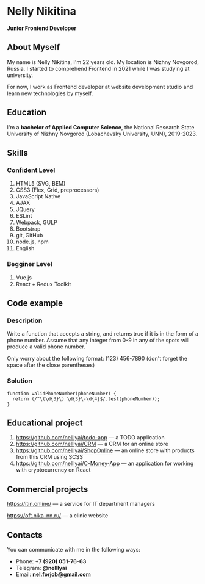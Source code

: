 # Nelly Nikitina
**Junior Frontend Developer**

## About Myself

My name is Nelly Nikitina, I'm 22 years old. My location is Nizhny Novgorod, Russia. I started to comprehend Frontend in 2021 while I was studying at university.

For now, I work as Frontend developer at website development studio and learn new technologies by myself.

## Education

I'm a **bachelor of Applied Computer Science**, the National Research State University of Nizhny Novgorod (Lobachevsky University, UNN), 2019-2023.


## Skills

### Confident Level

1. HTML5 (SVG, BEM)
2. CSS3 (Flex, Grid, preprocessors)
3. JavaScript Native
4. AJAX
5. JQuery
6. ESLint
7. Webpack, GULP
8. Bootstrap
9. git, GitHub
10. node.js, npm
11. English

### Begginer Level

1. Vue.js
2. React + Redux Toolkit

## Code example

### Description

Write a function that accepts a string, and returns true if it is in the form of a phone number.
Assume that any integer from 0-9 in any of the spots will produce a valid phone number.

Only worry about the following format:
(123) 456-7890 (don't forget the space after the close parentheses)

### Solution

```
function validPhoneNumber(phoneNumber) {
  return (/^\(\d{3}\) \d{3}\-\d{4}$/.test(phoneNumber));
}
```

## Educational project

1. https://github.com/nelllyai/todo-app — a TODO application
2. https://github.com/nelllyai/CRM — a CRM for an online store
3. https://github.com/nelllyai/ShopOnline — an online store with products from this CRM using SCSS
4. https://github.com/nelllyai/C-Money-App — an application for working with cryptocurrency on React

## Commercial projects


https://itin.online/ — a service for IT department managers

https://oft.nika-nn.ru/ — a clinic website


## Contacts

You can communicate with me in the following ways:

* Phone: **+7 (920) 051-76-63**
* Telegram: **@nelllyai**
* Email: **nel.forjob@gmail.com**
